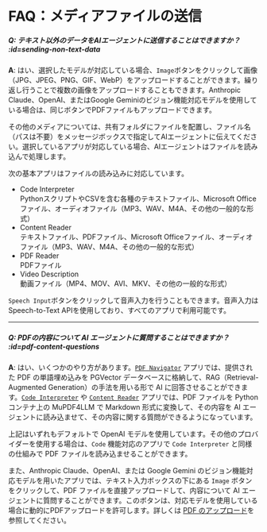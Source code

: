# FAQ：メディアファイルの送信

##### Q: テキスト以外のデータをAIエージェントに送信することはできますか？ :id=sending-non-text-data

**A**: はい、選択したモデルが対応している場合、`Image`ボタンをクリックして画像（JPG、JPEG、PNG、GIF、WebP）をアップロードすることができます。繰り返し行うことで複数の画像をアップロードすることもできます。Anthropic Claude、OpenAI、またはGoogle Geminiのビジョン機能対応モデルを使用している場合は、同じボタンでPDFファイルもアップロードできます。

その他のメディアについては、共有フォルダにファイルを配置し、ファイル名（パスは不要）をメッセージボックスで指定してAIエージェントに伝えてください。選択しているアプリが対応している場合、AIエージェントはファイルを読み込んで処理します。

次の基本アプリはファイルの読み込みに対応しています。

- Code Interpreter<br />PythonスクリプトやCSVを含む各種のテキストファイル、Microsoft Officeファイル、オーディオファイル（MP3、WAV、M4A、その他の一般的な形式）
- Content Reader<br />テキストファイル、PDFファイル、Microsoft Officeファイル、オーディオファイル（MP3、WAV、M4A、その他の一般的な形式）
- PDF Reader<br />PDFファイル
- Video Description<br />動画ファイル（MP4、MOV、AVI、MKV、その他の一般的な形式）

`Speech Input`ボタンをクリックして音声入力を行うこともできます。音声入力はSpeech-to-Text APIを使用しており、すべてのアプリで利用可能です。

---

##### Q: PDFの内容について AI エージェントに質問することはできますか？ :id=pdf-content-questions

**A**: はい、いくつかのやり方があります。[`PDF Navigator`](../basic-usage/basic-apps.md#pdf-navigator) アプリでは、提供された PDF の単語埋め込みを PGVector データベースに格納して、RAG（Retrieval-Augmented Generation）の手法を用いる形で AI に回答させることができます。[`Code Interpreter`](../basic-usage/basic-apps.md#code-interpreter) や [`Content Reader`](../basic-usage/basic-apps.md#content-reader) アプリでは、PDF ファイルを Python コンテナ上の MuPDF4LLM で Markdown 形式に変換して、その内容を AI エージェントに読み込ませて、その内容に関する質問ができるようになっています。

上記はいずれもデフォルトで OpenAI モデルを使用しています。その他のプロバイダーを使用する場合は、`Code` 機能対応のアプリで `Code Interpreter` と同様の仕組みで PDF ファイルを読み込ませることができます。

また、Anthropic Claude、OpenAI、または Google Gemini のビジョン機能対応モデルを用いたアプリでは、テキスト入力ボックスの下にある `Image` ボタンをクリックして、PDF ファイルを直接アップロードして、内容について AI エージェントに質問することができます。このボタンは、対応モデルを使用している場合に動的にPDFアップロードを許可します。詳しくは [PDF のアップロード](../basic-usage/message-input.md#pdf-のアップロード)を参照してください。

